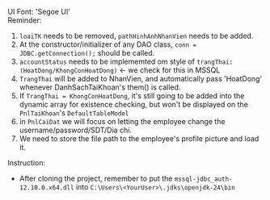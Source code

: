 UI Font: 'Segoe UI'<br>
Reminder:

1. `loaiTK` needs to be removed, `pathHinhAnhNhanVien` needs to be added.
2. At the constructor/initializer of any DAO class, `conn = JDBC.getConnection();` should be called.
3. `accountStatus` needs to be implememted om style of `trangThai: (HoatDong/KhongConHoatDong)` <- we check for this in MSSQL
4. `TrangThai` will be added to NhanVien, and automatically pass 'HoatDong' whenever DanhSachTaiKhoan's them() is called.
5. If `TrangThai = KhongConHoatDong`, it's still going to be added into the dynamic array for existence checking, but won't be displayed on the `PnlTaiKhoan`'s `DefaultTableModel`
6. in `PnlCaiDat` we will focus on letting the employee change the username/password/SDT/Dia chi.
7. We need to store the file path to the employee's profile picture and load it.

Instruction:
- After cloning the project, remember to put the `mssql-jdbc_auth-12.10.0.x64.dll` into `C:\Users\<YourUser>\.jdks\openjdk-24\bin`